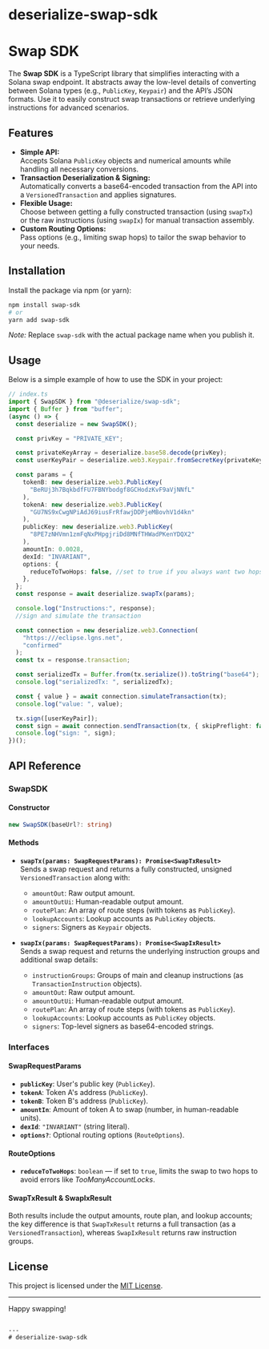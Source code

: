 # deserialize-swap-sdk



# Swap SDK

The **Swap SDK** is a TypeScript library that simplifies interacting with a Solana swap endpoint. It abstracts away the low-level details of converting between Solana types (e.g., `PublicKey`, `Keypair`) and the API’s JSON formats. Use it to easily construct swap transactions or retrieve underlying instructions for advanced scenarios.

## Features

- **Simple API:**  
  Accepts Solana `PublicKey` objects and numerical amounts while handling all necessary conversions.
- **Transaction Deserialization & Signing:**  
  Automatically converts a base64-encoded transaction from the API into a `VersionedTransaction` and applies signatures.
- **Flexible Usage:**  
  Choose between getting a fully constructed transaction (using `swapTx`) or the raw instructions (using `swapIx`) for manual transaction assembly.
- **Custom Routing Options:**  
  Pass options (e.g., limiting swap hops) to tailor the swap behavior to your needs.

## Installation

Install the package via npm (or yarn):

```bash
npm install swap-sdk
# or
yarn add swap-sdk
```

*Note:* Replace `swap-sdk` with the actual package name when you publish it.

## Usage

Below is a simple example of how to use the SDK in your project:

```typescript
// index.ts
import { SwapSDK } from "@deserialize/swap-sdk";
import { Buffer } from "buffer";
(async () => {
  const deserialize = new SwapSDK();

  const privKey = "PRIVATE_KEY";

  const privateKeyArray = deserialize.base58.decode(privKey);
  const userKeyPair = deserialize.web3.Keypair.fromSecretKey(privateKeyArray);

  const params = {
    tokenB: new deserialize.web3.PublicKey(
      "BeRUj3h7BqkbdfFU7FBNYbodgf8GCHodzKvF9aVjNNfL"
    ),
    tokenA: new deserialize.web3.PublicKey(
      "GU7NS9xCwgNPiAdJ69iusFrRfawjDDPjeMBovhV1d4kn"
    ),
    publicKey: new deserialize.web3.PublicKey(
      "8PE7zNHVmn1zmFqNxPHpgjriDd8MNfTHWadPKenYDQX2"
    ),
    amountIn: 0.0028,
    dexId: "INVARIANT",
    options: {
      reduceToTwoHops: false, //set to true if you always want two hops
    },
  };
  const response = await deserialize.swapTx(params);

  console.log("Instructions:", response);
  //sign and simulate the transaction

  const connection = new deserialize.web3.Connection(
    "https:///eclipse.lgns.net",
    "confirmed"
  );
  const tx = response.transaction;

  const serializedTx = Buffer.from(tx.serialize()).toString("base64");
  console.log("serializedTx: ", serializedTx);

  const { value } = await connection.simulateTransaction(tx);
  console.log("value: ", value);

  tx.sign([userKeyPair]);
  const sign = await connection.sendTransaction(tx, { skipPreflight: false });
  console.log("sign: ", sign);
})();

```

## API Reference

### SwapSDK

#### Constructor

```typescript
new SwapSDK(baseUrl?: string)
```


#### Methods

- **`swapTx(params: SwapRequestParams): Promise<SwapTxResult>`**  
  Sends a swap request and returns a fully constructed, unsigned `VersionedTransaction` along with:
  - `amountOut`: Raw output amount.
  - `amountOutUi`: Human-readable output amount.
  - `routePlan`: An array of route steps (with tokens as `PublicKey`).
  - `lookupAccounts`: Lookup accounts as `PublicKey` objects.
  - `signers`: Signers as `Keypair` objects.

- **`swapIx(params: SwapRequestParams): Promise<SwapIxResult>`**  
  Sends a swap request and returns the underlying instruction groups and additional swap details:
  - `instructionGroups`: Groups of main and cleanup instructions (as `TransactionInstruction` objects).
  - `amountOut`: Raw output amount.
  - `amountOutUi`: Human-readable output amount.
  - `routePlan`: An array of route steps (with tokens as `PublicKey`).
  - `lookupAccounts`: Lookup accounts as `PublicKey` objects.
  - `signers`: Top-level signers as base64-encoded strings.

### Interfaces

#### SwapRequestParams

- **`publicKey`**: User's public key (`PublicKey`).
- **`tokenA`**: Token A's address (`PublicKey`).
- **`tokenB`**: Token B's address (`PublicKey`).
- **`amountIn`**: Amount of token A to swap (number, in human-readable units).
- **`dexId`**: `"INVARIANT"` (string literal).
- **`options?`**: Optional routing options (`RouteOptions`).

#### RouteOptions

- **`reduceToTwoHops`**: `boolean` — if set to `true`, limits the swap to two hops to avoid errors like *TooManyAccountLocks*.

#### SwapTxResult & SwapIxResult

Both results include the output amounts, route plan, and lookup accounts; the key difference is that `SwapTxResult` returns a full transaction (as a `VersionedTransaction`), whereas `SwapIxResult` returns raw instruction groups.

## License

This project is licensed under the [MIT License](LICENSE).

---

Happy swapping!
```

---
# deserialize-swap-sdk
